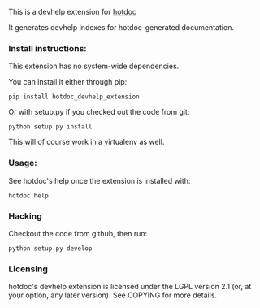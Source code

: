This is a devhelp extension for [hotdoc](https://github.com/hotdoc/hotdoc)

It generates devhelp indexes for hotdoc-generated documentation.

### Install instructions:

This extension has no system-wide dependencies.

You can install it either through pip:

```
pip install hotdoc_devhelp_extension
```

Or with setup.py if you checked out the code from git:

```
python setup.py install
```

This will of course work in a virtualenv as well.

### Usage:

See hotdoc's help once the extension is installed with:

```
hotdoc help
```

### Hacking

Checkout the code from github, then run:

```
python setup.py develop
```

### Licensing

hotdoc's devhelp extension is licensed under the LGPL version 2.1 (or, at your option, any
later version). See COPYING for more details.
